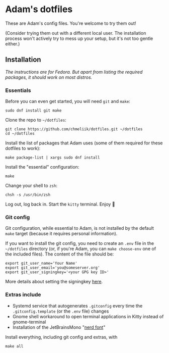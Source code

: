 # Adam's dotfiles

These are Adam's config files. You're welcome to try them out!

(Consider trying them out with a different local user. The installation process
won't actively try to mess up your setup, but it's not too gentle either.)

## Installation

*The instructions are for Fedora. But apart from listing the required packages,
it should work on most distros.*

### Essentials

Before you can even get started, you will need `git` and `make`:

```shell
sudo dnf install git make
```

Clone the repo to `~/dotfiles`:

```shell
git clone https://github.com/chmeliik/dotfiles.git ~/dotfiles
cd ~/dotfiles
```

Install the list of packages that Adam uses (some of them required for these dotfiles
to work):

```shell
make package-list | xargs sudo dnf install
```

Install the "essential" configuration:

```shell
make
```

Change your shell to `zsh`:

```shell
chsh -s /usr/bin/zsh
```

Log out, log back in. Start the `kitty` terminal. Enjoy :tada:

### Git config

Git configuration, while essential to Adam, is not installed by the default `make`
target (because it requires personal information).

If you want to install the git config, you need to create an `.env` file in
the `~/dotfiles` directory (or, if you're Adam, you can `make choose-env` one
of the included files). The content of the file should be:

```shell
export git_user_name='Your Name'
export git_user_email='you@someserver.org'
export git_user_signingkey='<your GPG key ID>'
```

More details about setting the signingkey [here][signingkey].

### Extras include

* Systemd service that autogenerates `.gitconfig` every time the `.gitconfig.template`
  (or the `.env` file) changes
* Gnome shell workaround to open terminal applications in Kitty instead of gnome-terminal
* Installation of the JetBrainsMono "[nerd font][nerd-fonts]"

Install everything, including git config and extras, with

```shell
make all
```

[signingkey]: https://docs.github.com/en/authentication/managing-commit-signature-verification/telling-git-about-your-signing-key
[nerd-fonts]: https://github.com/ryanoasis/nerd-fonts
